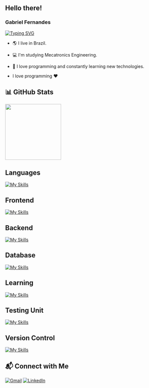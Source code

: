## Hello there! 

### Gabriel Fernandes

[![Typing SVG](https://readme-typing-svg.herokuapp.com?font=Fira+Code&weight=600&size=25&duration=4000&pause=500&color=3D67F7&center=true&vCenter=true&random=true&width=435&lines=Software+Developer;Frontend+%7C+Backend)](https://git.io/typing-svg)

- 🌎 I live in Brazil.
- 💻 I'm studying Mecatronics Engineering.
- 🚀 I love programming and constantly learning new technologies.

- I love programming :heart:

## 📊 GitHub Stats

<img height="180em" src="https://github-readme-stats.vercel.app/api/top-langs/?username=Gabrielfernandes7&layout=compact&langs_count=7&theme=dracula"/>

## Languages

[![My Skills](https://skillicons.dev/icons?i=java,javascript,typescript,python&theme=dark)](https://skillicons.dev)

## Frontend

[![My Skills](https://skillicons.dev/icons?i=react,vue&theme=dark)](https://skillicons.dev)

## Backend

[![My Skills](https://skillicons.dev/icons?i=spring,flask,fastapi&theme=dark)](https://skillicons.dev)

## Database

[![My Skills](https://skillicons.dev/icons?i=mysql,postgres&theme=dark)](https://skillicons.dev)

## Learning

[![My Skills](https://skillicons.dev/icons?i=docker)](https://skillicons.dev)

## Testing Unit

[![My Skills](https://skillicons.dev/icons?i=jest,vitest)](https://skillicons.dev)

## Version Control

[![My Skills](https://skillicons.dev/icons?i=git)](https://skillicons.dev)

## 📬 Connect with Me

[![Gmail](https://img.shields.io/badge/Gmail-D14836?style=for-the-badge&logo=gmail&logoColor=white)](mailto:gabriel.assuncao.fernandes07@aluno.ifce.edu.br)
[![LinkedIn](https://img.shields.io/badge/LinkedIn-0077B5?style=for-the-badge&logo=linkedin&logoColor=white)](https://www.linkedin.com/in/gabriel-assun%C3%A7%C3%A3o-fernandes-0b1148200/)
